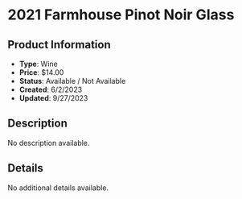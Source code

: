 # 2021 Farmhouse Pinot Noir Glass

## Product Information
- **Type**: Wine
- **Price**: $14.00
- **Status**: Available / Not Available
- **Created**: 6/2/2023
- **Updated**: 9/27/2023

## Description
No description available.



## Details
No additional details available.
